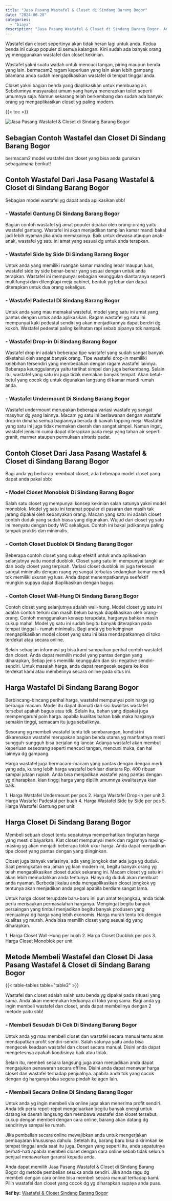 ```yaml
---
title: "Jasa Pasang Wastafel & Closet di Sindang Barang Bogor"
date: "2024-06-28"
categories: 
  - "biaya"
description: "Jasa Pasang Wastafel & Closet di Sindang Barang Bogor. Anda dapat memilih Jasa Pasang Wastafel & Closet di Sindang Barang Bogor dg metode pembelian sesuka an..."
---
```


Wastafel dan closet sepertinya akan tidak heran lagi untuk anda. Kedua benda ini cukup populer di semua kalangan. Kini sudah ada banyak orang yg menggunakan wastafel dan closet kekinian.

Wastafel yakni suatu wadah untuk mencuci tangan, piring maupun benda yang lain. bermacam2 ragam keperluan yang lain akan lebih gampang bilamana anda sudah mengaplikasikan wastafel di tempat tinggal anda.

Closet yakni bagian benda yang diaplikasikan untuk membuang air. Sebelumnya masyarakat umum yang hanya menerapkan toilet seperti umumnya saja. Namun sekarang telah berkembang dan sudah ada banyak orang yg mengaplikasikan closet yg paling modern.

{{< toc >}}

![Jasa Pasang Wastafel & Closet di Sindang Barang Bogor](/images/wastafel-closet-murah47.png)

## Sebagian Contoh Wastafel dan Closet Di Sindang Barang Bogor

bermacam2 model wastafel dan closet yang bisa anda gunakan sebagaimana berikut!

## Contoh Wastafel Dari Jasa Pasang Wastafel & Closet di Sindang Barang Bogor

Sebagian model wastafel yg dapat anda aplikasikan sbb!

### \- Wastafel Gantung Di Sindang Barang Bogor

Bagian contoh wastafel yg amat populer dipakai oleh orang-orang yaitu wastafel gantung. Wastafel ini akan menjadikan tampilan kamar mandi bakal jadi lebih nyaman jika anda memakainya. Baik untuk dewasa ataupun anak-anak, wastafel yg satu ini amat yang sesuai dg untuk anda terapkan.

### \- Wastafel Side by Side Di Sindang Barang Bogor

Untuk anda yang memiliki ruangan kamar manding lebar maupun luas, wastafel side by side benar-benar yang sesuai dengan untuk anda terapkan. Wastafel ini mempunyai sebagian keunggulan diantaranya seperti multifungsi dan dilengkapi meja cabinet, bentuk yg lebar dan dapat diterapkan untuk dua orang sekaligus.

### \- Wastafel Padestal Di Sindang Barang Bogor

Untuk anda yang mau memakai wasteful, model yang satu ini amat yang pantas dengan untuk anda aplikasikan. Ragam wastafel yg satu ini mempunyai kaki pedestal sendiri yg akan menjadikannya dapat berdiri dg kokoh. Wastafel pedestal paling kelihatan rapi sebab pipanya tdk nampak.

### \- Wastafel Drop-in Di Sindang Barang Bogor

Wastafel drop ini adalah beberapa tipe wastafel yang sudah sangat banyak diketahui oleh sangat banyak orang. Tipe wastafel drop-in memiliki kelebihan tersendiri yang membedakan dengan ragam wastafel lainnya. Beberapa keunggulannya yaitu terlihat simpel dan juga berkembang. Selain itu, wastafel yang satu ini juga tidak memakan banyak tempat. Akan betul-betul yang cocok dg untuk digunakan langsung di kamar mandi rumah anda.

### \- Wastafel Undermount Di Sindang Barang Bogor

Wastafel undermount merupakan beberapa variasi wastafe yg sangat masyhur dg yang lainnya. Macam yg satu ini berlawanan dengan wastafel drop-in dimana semua bagiannya berada di bawah topping meja. Wastafel yang satu ini juga tidak memakan daerah dan sangat simpel. Namun ingat, wastafel jenis ini cuma dapat diterapkan pada meja yang tahan air seperti granit, marmer ataupun permukaan sintetis padat.

## Contoh Closet Dari Jasa Pasang Wastafel & Closet di Sindang Barang Bogor

Bagi anda yg berharap membuat closet, ada beberapa model closet yang dapat anda pakai sbb:

### \- Model Closet Monoblok Di Sindang Barang Bogor

Salah satu closet yg mempunyai konsep kekinian salah satunya yakni model monoblok. Model yg satu ini teramat populer di pasaran dan masih tak jarang dipakai oleh kebanyakan orang. Macam yang satu ini adalah closet contoh duduk yang sudah biasa yang digunakan. Wujud dari closet yg satu ini menyatu dengan body WC sekaligus. Contoh ini bakal jadikannya paling tampak praktis dan minimalis.

### \- Contoh Closet Duoblok Di Sindang Barang Bogor

Beberapa contoh closet yang cukup efektif untuk anda aplikasikan selanjutnya yaitu model duoblok. Closet yang satu ini mempunyai tangki air dan body closet yang terpisah. Variasi closet duoblok ini juga terkesan sangat minimalis dengan ruang yg sangat terbatas sedangkan kamar mandi tdk memiliki ukuran yg luas. Anda dapat menempatkannya seefektif mungkin supaya dapat diaplikasikan dengan bagus.

### \- Contoh Closet Wall-Hung Di Sindang Barang Bogor

Contoh closet yang selanjutnya adalah wall-hung. Model closet yg satu ini adalah contoh terkini dan masih belum banyak diaplikasikan oleh orang-orang. Contoh menggunakan konsep terupdate, harganya bahkan masih cukup mahal. Model yg satu ini sudah begitu banyak diterapkan pada tempat tinggal - rumah minimalis. Bagi anda yg berkeinginan mengaplikasikan model closet yang satu ini bisa mendapatkannya di toko terdekat atau secara online.

Selain sebagian informasi yg bisa kami sampaikan perihal contoh wastafel dan closet. Anda dapat memilih model yang pantas dengan yang diharapkan, Setiap jenis memiliki keunggulan dan sisi negative sendiri-sendiri. Untuk masalah harga, anda dapat mengecek segera ke kios terdekat kami atau membelinya secara online pada situs ini.

## Harga Wastafel Di Sindang Barang Bogor

Berbincang-bincang perihal harga, wastafel mempunyai poin harga yg berbagai macam. Model itu dapat diamati dari sisi kwalitas wastafel tersebut apakah bagus atau tdk. Selain itu, bahan yang dipakai juga mempengaruhi poin harga. apabila kualitas bahan baik maka harganya semakin tinggi, semacam itu juga sebaliknya.

Sesorang yg membeli wastafel tentu tdk sembarangan, kondisi ini dikarenakan wastafel merupakan bagian benda utama yg manfaatnya mesti sungguh-sungguh bisa berjalan dg lancar. Adanya wastafel akan membut keperluan seseorang seperti mencuci tangan, mencuci muka, dan hal lainnya dg gampang.

Harga wastafel juga bermacam-macam yang pantas dengan dengan merk yang ada, kurang lebih harga wastafel berkisar diantara Rp. 400 ribuan sampai jutaan rupiah. Anda bisa menjadikan wastafel yang pantas dengan yg diharapkan. kian tinggi harga yang dipilih umumnya kwalitasnya kian baik.

1\. Harga Wastafel Undermount per pcs 2. Harga Wastafel Drop-in per unit 3. Harga Wastafel Padestal per buah 4. Harga Wastafel Side by Side per pcs 5. Harga Wastafel Gantung per unit

## Harga Closet Di Sindang Barang Bogor

Membeli sebuah closet tentu sepatutnya memperhatikan tingkatan harga yang mesti dibayarkan. Kiat closet mempunyai merk dan ragamnya masing-masing yg akan menjadi beberapa tolok ukur harga. Anda dapat menjadikan tipe closet yang pantas dengan yang diinginkan.

Closet juga banyak variasinya, ada yang jongkok dan ada juga yg duduk. Saat peningkatan era jaman yg kian modern ini, begitu banyak orang yg telah mengaplikasikan closet duduk sekarang ini. Macam closet yg satu ini akan lebih memudahkan anda tentunya. Hanya dg duduk akan membuat anda nyaman. Berbeda jikalau anda mengaplikasikan closet jongkok yg tentunya akan menjadikan anda pegal apabila berdiam sangat lama.

Untuk harga closet terupdate baru-baru ini pun amat terjangkau, anda tidak perlu merisaukan permasalahan harganya. Mengingat begitu banyak persaingan yang timbul menjadikan begitu banyak produsen yang menjualnya dg harga yang lebih ekonomis. Harga murah tentu tdk dengan kualitas yg murah. Anda bisa memilih closet yang sesuai dg yang diharapkan.

1\. Harga Closet Wall-Hung per buah 2. Harga Closet Duoblok per pcs 3. Harga Closet Monoblok per unit

## Metode Membeli Wastafel dan Closet Di Jasa Pasang Wastafel & Closet di Sindang Barang Bogor

{{< table-tables table="table2" >}}

Wastafel dan closet adalah salah satu benda yg dipakai pada situasi yang sama. Anda akan menemukan keduanya di toko yang sama. Bagi anda yg ingin membeli wastafel dan closet, anda dapat membelinya dengan 2 metode yaitu sbb!

### \- Membeli Sesudah Di Cek Di Sindang Barang Bogor

Untuk anda yg mau membeli closet dan wastafel secara manual tentu akan mendapatkan profit sendiri-sendiri. Salah satunya yaitu anda bisa mengecek keadaan wastafel dan closet secara manual. Disini anda dapat mengetesnya apakah kondisinya baik atau tidak.

Selain itu, membeli secara langsung juga akan menjadikan anda dapat mengajukan penawaran secara offline. Disini anda dapat menawar harga closet dan wastafel terhadap penjualnya. apabila anda tdk yang cocok dengan dg harganya bisa segera pindah ke agen lain.

### \- Membeli Secara Online Di Sindang Barang Bogor

Untuk anda yg ingin membeli via online juga akan menerima profit sendiri. Anda tdk perlu repot-repot mengeluarkan begitu banyak energi untuk datang ke daerah langsung dan membawa wastafel dan kloset tersebut. cukup dengan membeli dengan cara online, barang akan datang dg sendirinya sampai ke rumah.

Jika pembelian secara online mewajibkan anda untuk mengerjakan pembayaran khususnya dahulu. Setelah itu, barang baru bisa dikirimkan ke tempat tinggal anda saat itu juga. Dengan yang seperti itu, anda sepatutnya berhati-hati apabila membeli closet dengan cara online sebab tidak seluruh penjual menawarkan garansi kepada anda.

Anda dapat memilih Jasa Pasang Wastafel & Closet di Sindang Barang Bogor dg metode pembelian sesuka anda sendiri. Jika anda ragu dg membeli dengan cara online bisa membeli secara manual terhadap kami. Pilih wastafel dan closet yang cocok dg yg diharapkan supaya anda puas.

**Ref by:** [Wastafel & Closet Sindang Barang Bogor](https://id.wikipedia.org/wiki/Wastafel)

